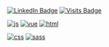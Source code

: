 [![LinkedIn Badge](https://img.shields.io/badge/LinkedIn-Profile-informational?style=for-the-badge&logo=linkedin&logoColor=white&color=0D76A8)](https://www.linkedin.com/in/hakan-akgül/)
[![Visits Badge](https://badges.pufler.dev/visits/hakan-akgul/hakan-akgul?style=for-the-badge)](https://github.com/hakan-akgul)


[![js](https://img.shields.io/badge/Code-JavaScript-informational?style=for-the-badge&logo=JavaScript&logoColor=white&color=EFD81D)](https://github.com/hakan-akgul)
[![vue](https://img.shields.io/badge/Code-Vue-informational?style=for-the-badge&logo=VueJs&logoColor=white&color=42BF94)](https://github.com/hakan-akgul)
[![html](https://img.shields.io/badge/Code-Html-informational?style=for-the-badge&logo=html&logoColor=white&color=42BF94)](https://github.com/hakan-akgul)

[![css](https://img.shields.io/badge/Code-css-informational?style=for-the-badge&logo=css&logoColor=white&color=42BF94)](https://github.com/hakan-akgul)
[![sass](https://img.shields.io/badge/Code-sass-informational?style=for-the-badge&logo=sass&logoColor=white&color=42BF94)](https://github.com/hakan-akgul)
